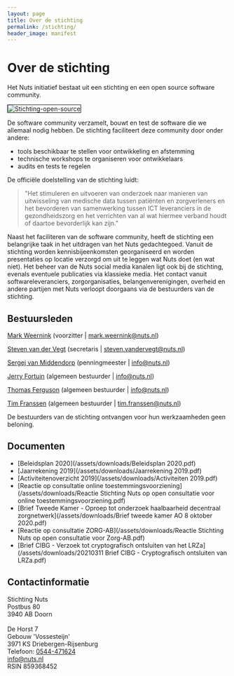```yaml
---
layout: page
title: Over de stichting
permalink: /stichting/
header_image: manifest
---
```


# Over de stichting

Het Nuts initiatief bestaat uit een stichting en een open source software community.

<img class="inline-image" src="/assets/images/stichting-open-source.png" alt="Stichting-open-source" title="Stichting-open-source-community" style="border:1px solid black"/>

De software community verzamelt, bouwt en test de software die we allemaal nodig hebben. De stichting faciliteert deze community door onder andere:
- tools beschikbaar te stellen voor ontwikkeling en afstemming
- technische workshops te organiseren voor ontwikkelaars
- audits en tests te regelen

De officiële doelstelling van de stichting luidt:
> "Het stimuleren en uitvoeren van onderzoek naar manieren van uitwisseling van medische data tussen patiënten en zorgverleners en het bevorderen van samenwerking tussen ICT leveranciers in de gezondheidszorg en het verrichten van al wat hiermee verband houdt of daartoe bevorderlijk kan zijn."

Naast het faciliteren van de software community, heeft de stichting een belangrijke taak in het uitdragen van het Nuts gedachtegoed. Vanuit de stichting worden kennisbijeenkomsten georganiseerd en worden presentaties op locatie verzorgd om uit te leggen wat Nuts doet (en wat niet). Het beheer van de Nuts social media kanalen ligt ook bij de stichting, evenals eventuele publicaties via klassieke media. Het contact vanuit softwareleveranciers, zorgorganisaties, belangenverenigingen, overheid en andere partijen met Nuts verloopt doorgaans via de bestuurders van de stichting.  

## Bestuursleden

<a href="https://www.linkedin.com/in/mark-weernink-4b3a5214/">Mark Weernink</a> (voorzitter \| [mark.weernink@nuts.nl](mailto:mark.weernink@nuts.nl))

<a href="https://www.linkedin.com/in/steven-van-der-vegt-15a28118/">Steven van der Vegt</a> (secretaris \| [steven.vandervegt@nuts.nl](mailto:steven.vandervegt@nuts.nl))

<a href="https://www.linkedin.com/in/sergejvanmiddendorp/">Sergej van Middendorp</a> (penningmeester \| [info@nuts.nl](mailto:info@nuts.nl))

<a href="https://www.linkedin.com/in/jerryfortuin/">Jerry Fortuin</a> (algemeen bestuurder \| [info@nuts.nl](mailto:info@nuts.nl))

<a href="https://www.linkedin.com/in/thferguson/">Thomas Ferguson</a> (algemeen bestuurder \| [info@nuts.nl](mailto:info@nuts.nl))

<a href="https://www.linkedin.com/in/tim-franssen-0b9b9aa/">Tim Franssen</a> (algemeen bestuurder \| [tim.franssen@nuts.nl](mailto:tim.franssen@nuts.nl))

De bestuurders van de stichting ontvangen voor hun werkzaamheden geen beloning.

## Documenten

* [Beleidsplan 2020](/assets/downloads/Beleidsplan 2020.pdf)
* [Jaarrekening 2019](/assets/downloads/Jaarrekening 2019.pdf)
* [Activiteitenoverzicht 2019](/assets/downloads/Activiteiten 2019.pdf)
* [Reactie op consultatie online toestemmingsvoorziening](/assets/downloads/Reactie Stichting Nuts op open consultatie voor online toestemmingsvoorziening.pdf)
* [Brief Tweede Kamer - Oproep tot onderzoek haalbaarheid decentraal zorgnetwerk](/assets/downloads/Brief tweede kamer AO 8 oktober 2020.pdf)
* [Reactie op consultatie ZORG-AB](/assets/downloads/Reactie Stichting Nuts op open consultatie voor Zorg-AB.pdf)
* [Brief CIBG - Verzoek tot cryptografisch ontsluiten van het LRZa](/assets/downloads/20210311 Brief CIBG - Cryptografisch ontsluiten van LRZa.pdf)

## Contactinformatie

Stichting Nuts<br/>
Postbus 80<br/>
3940 AB Doorn<br/>
<br/>
De Horst 7<br/>
Gebouw 'Vossesteijn'<br/>
3971 KS Driebergen-Rijsenburg<br/>
Telefoon: [0544-471624](tel:0544-471624)<br/>
[info@nuts.nl](mailto:info@nuts.nl)<br/>
RSIN 859368452
